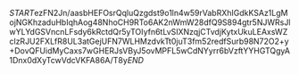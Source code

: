 $START$ezFN2Jn/aasbHEFOsrQqluQzgdst9o1ln4w59rVabRXhIGdkKSAz1LgMojNGKhzaduHbIqhAog48NhoCH9RTo6AK2nWmW28dfQ9S894gtr5NJWRsJlwYLYdGSVncnLFsdy6kRctdQr5yTOIyfn6tLvSIXNzqjCTvdjKytxUkuLEAxsWZclzRJU2FXLfR8UL3atGejUFN7WLHMzdvkTt0juT3fm52redfSurb98N72O2+y+DovQFUidMyCaxs7wGHERJsVByJ5ovMPFL5wCdNYyrr6bVzftYYHGTQgyA1Dnx0dXyTcwVdcVKFA86A/T8y$END$